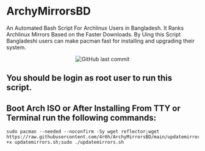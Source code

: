 # ArchyMirrorsBD
An Automated Bash Script For Archlinux Users in Bangladesh.
It Ranks Archlinux Mirrors Based on the Faster Downloads.
By Uing this Script Bangladeshi users can make pacman fast for installing and upgrading their system.

<div align='center'>

![GitHub last commit](https://img.shields.io/github/last-commit/4r6h/ArchyMirrorsBD?color=7374f7)

</div>

## You should be login as root user to run this script.

## Boot Arch ISO or After Installing From TTY or Terminal run the following commands:

```
sudo pacman --needed --noconfirm -Sy wget reflector;wget https://raw.githubusercontent.com/4r6h/ArchyMirrorsBD/main/updatemirrors.sh;chmod +x updatemirrors.sh;sudo ./updatemirrors.sh

```
